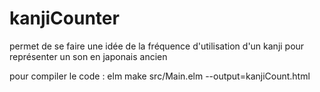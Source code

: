 # kanjiCounter
permet de se faire une idée de la fréquence d'utilisation d'un kanji pour représenter un son en japonais ancien

pour compiler le code :
elm make src/Main.elm --output=kanjiCount.html
